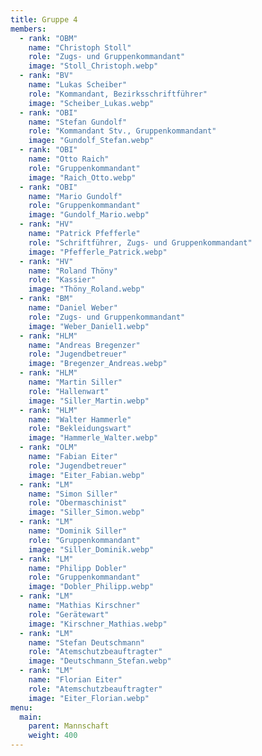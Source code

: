 ```yaml
---
title: Gruppe 4
members:
  - rank: "OBM"
    name: "Christoph Stoll"
    role: "Zugs- und Gruppenkommandant"
    image: "Stoll_Christoph.webp"
  - rank: "BV"
    name: "Lukas Scheiber"
    role: "Kommandant, Bezirksschriftführer"
    image: "Scheiber_Lukas.webp"
  - rank: "OBI"
    name: "Stefan Gundolf"
    role: "Kommandant Stv., Gruppenkommandant"
    image: "Gundolf_Stefan.webp"
  - rank: "OBI"
    name: "Otto Raich"
    role: "Gruppenkommandant"
    image: "Raich_Otto.webp"
  - rank: "OBI"
    name: "Mario Gundolf"
    role: "Gruppenkommandant"
    image: "Gundolf_Mario.webp"
  - rank: "HV"
    name: "Patrick Pfefferle"
    role: "Schriftführer, Zugs- und Gruppenkommandant"
    image: "Pfefferle_Patrick.webp"
  - rank: "HV"
    name: "Roland Thöny"
    role: "Kassier"
    image: "Thöny_Roland.webp"
  - rank: "BM"
    name: "Daniel Weber"
    role: "Zugs- und Gruppenkommandant"
    image: "Weber_Daniel1.webp"
  - rank: "HLM"
    name: "Andreas Bregenzer"
    role: "Jugendbetreuer"
    image: "Bregenzer_Andreas.webp"
  - rank: "HLM"
    name: "Martin Siller"
    role: "Hallenwart"
    image: "Siller_Martin.webp"
  - rank: "HLM"
    name: "Walter Hammerle"
    role: "Bekleidungswart"
    image: "Hammerle_Walter.webp"
  - rank: "OLM"
    name: "Fabian Eiter"
    role: "Jugendbetreuer"
    image: "Eiter_Fabian.webp"
  - rank: "LM"
    name: "Simon Siller"
    role: "Obermaschinist"
    image: "Siller_Simon.webp"
  - rank: "LM"
    name: "Dominik Siller"
    role: "Gruppenkommandant"
    image: "Siller_Dominik.webp"
  - rank: "LM"
    name: "Philipp Dobler"
    role: "Gruppenkommandant"
    image: "Dobler_Philipp.webp"
  - rank: "LM"
    name: "Mathias Kirschner"
    role: "Gerätewart"
    image: "Kirschner_Mathias.webp"
  - rank: "LM"
    name: "Stefan Deutschmann"
    role: "Atemschutzbeauftragter"
    image: "Deutschmann_Stefan.webp"
  - rank: "LM"
    name: "Florian Eiter"
    role: "Atemschutzbeauftragter"
    image: "Eiter_Florian.webp"
menu:
  main:
    parent: Mannschaft
    weight: 400
---
```

